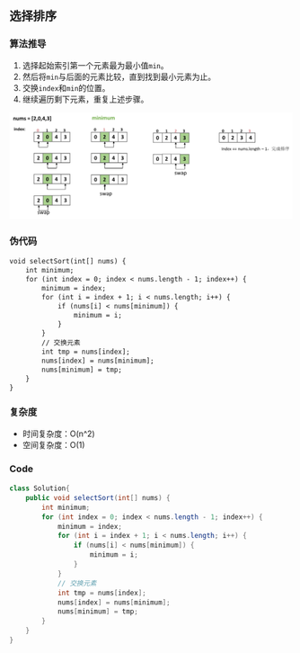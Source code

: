 ## 选择排序

###  算法推导
1. 选择起始索引第一个元素最为最小值`min`。
2. 然后将`min`与后面的元素比较，直到找到最小元素为止。
3. 交换`index`和`min`的位置。
4. 继续遍历剩下元素，重复上述步骤。

<img src=".images/d4465084.png" width="800"/>

### 伪代码
```
void selectSort(int[] nums) {
    int minimum;
    for (int index = 0; index < nums.length - 1; index++) {
        minimum = index;
        for (int i = index + 1; i < nums.length; i++) {
            if (nums[i] < nums[minimum]) {
                minimum = i;
            }
        }
        // 交换元素
        int tmp = nums[index];
        nums[index] = nums[minimum];
        nums[minimum] = tmp;
    }
}
```
### 复杂度
- 时间复杂度：O(n^2)
- 空间复杂度：O(1)


### Code

```java
class Solution{
    public void selectSort(int[] nums) {
        int minimum;
        for (int index = 0; index < nums.length - 1; index++) {
            minimum = index;
            for (int i = index + 1; i < nums.length; i++) {
                if (nums[i] < nums[minimum]) {
                    minimum = i;
                }
            }
            // 交换元素
            int tmp = nums[index];
            nums[index] = nums[minimum];
            nums[minimum] = tmp;
        }
    }
}
```